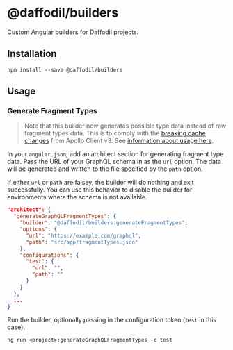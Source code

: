 # @daffodil/builders
Custom Angular builders for Daffodil projects.

## Installation

```
npm install --save @daffodil/builders
```

## Usage

### Generate Fragment Types

> Note that this builder now generates possible type data instead of raw fragment types data. This is to comply with the [breaking cache changes](https://www.apollographql.com/docs/react/migrating/apollo-client-3-migration/#breaking-cache-changes) from Apollo Client v3. See [information about usage here](https://www.apollographql.com/docs/react/data/fragments/#defining-possibletypes-manually).

In your `angular.json`, add an architect section for generating fragment type data. Pass the URL of your GraphQL schema in as the `url` option. The data will be generated and written to the file specified by the `path` option.

If either `url` or `path` are falsey, the builder will do nothing and exit successfully. You can use this behavior to disable the builder for environments where the schema is not available.

```json
"architect": {
  "generateGraphQLFragmentTypes": {
    "builder": "@daffodil/builders:generateFragmentTypes",
    "options": {
      "url": "https://example.com/graphql",
      "path": "src/app/fragmentTypes.json"
    },
    "configurations": {
      "test": {
        "url": "",
        "path": ""
      }
    }
  },
  ...
}
```

Run the builder, optionally passing in the configuration token (`test` in this case).

```
ng run <project>:generateGraphQLFragmentTypes -c test
```
